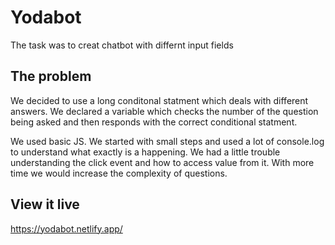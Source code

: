 # Yodabot

The task was to creat chatbot with differnt input fields

## The problem
We decided to use a long conditonal statment which deals with different answers.
We declared a variable which checks the number of the question being asked and then responds with the correct conditional statment.

We used basic JS. We started with small steps and used a lot of console.log to understand what exactly is a happening. We had a little trouble understanding the click event and how to access value from it. With more time we would increase the complexity of questions.

## View it live


https://yodabot.netlify.app/
